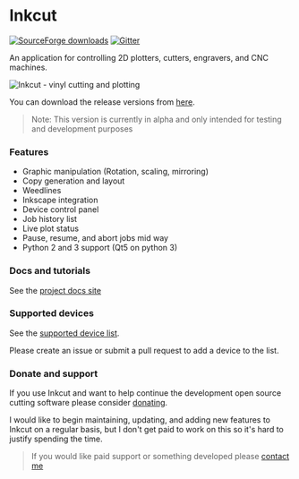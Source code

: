 # Inkcut

[![SourceForge downloads](https://img.shields.io/sourceforge/dm/inkcut.svg)](https://github.com/codelv/inkcut/releases) 
[![Gitter](https://img.shields.io/gitter/room/nwjs/nw.js.svg)](https://gitter.im/inkcut/Lobby#)

An application for controlling 2D plotters, cutters, engravers, and CNC machines.

![Inkcut - vinyl cutting and plotting](https://user-images.githubusercontent.com/380158/34273634-29e60a08-e663-11e7-9977-5125eae738f7.gif)

You can download the release versions from [here](https://github.com/codelv/inkcut/releases). 

> Note: This version is currently in alpha and only intended for testing and development purposes

### Features

- Graphic manipulation (Rotation, scaling, mirroring)
- Copy generation and layout
- Weedlines
- Inkscape integration
- Device control panel
- Job history list
- Live plot status
- Pause, resume, and abort jobs mid way
- Python 2 and 3 support (Qt5 on python 3) 
 
### Docs and tutorials

See the [project docs site](https://www.codelv.com/projects/inkcut/docs/)


### Supported devices

See the [supported device list](https://www.codelv.com/projects/inkcut/docs/supported-devices).

Please create an issue or submit a pull request to add a device to the list.  

### Donate and support

If you use Inkcut and want to help continue the development open source cutting software 
please consider [donating](https://www.codelv.com/projects/inkcut/support/). 

I would like to begin maintaining, updating, and adding new features to Inkcut on a 
regular basis, but I don't get paid to work on this so it's hard to justify spending 
the time.

> If you would like paid support or something developed please [contact me](https://www.codelv.com/contact/)  

